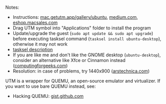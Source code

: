 Notes:

- Instructions: [mac.getutm.app/gallery/ubuntu](https://mac.getutm.app/gallery/ubuntu-20-04), [medium.com](https://medium.com/@lizrice/linux-vms-on-an-m1-based-mac-with-vscode-and-utm-d73e7cb06133), [eshop.macsales.com](https://eshop.macsales.com/blog/72081-utm-virtual-machine-on-m1-mac/)
- Drag UTM symbol into "Applications" folder to install the program
- Update/upgrade the guest (`sudo apt update && sudo apt upgrade`) before executing tasksel command (`tasksel install ubuntu-desktop`), otherwise it may not work
- [tasksel description](https://wiki.debian.org/tasksel)
- If you are like me and don't like the GNOME desktop (`ubuntu-desktop`), consider an alternative like Xfce or Cinnamon instead ([computingforgeeks.com](https://computingforgeeks.com/how-to-install-cinnamon-desktop-environment-on-debian/))
- Resolution: in case of problems, try 1440x900 ([arstechnica.com](https://arstechnica.com/civis/viewtopic.php?f=19&t=1473419))

UTM is a wrapper for QUEMU, an open-source emulator and virtualizer. If you want to use bare QUEMU instead, see:

- Hacking QUEMU: [gist.github.com](https://gist.github.com/akihikodaki/87df4149e7ca87f18dc56807ec5a1bc5)
